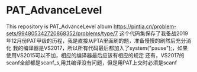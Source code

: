 # PAT_AdvanceLevel
This repository is PAT_AdvanceLevel album   https://pintia.cn/problem-sets/994805342720868352/problems/type/7
这个代码集保存了我备战2019年12月份PAT甲级的历程，我是直接从PTA里面刷的题，准备慢慢的刷然后充分消化
我的编译器是VS2017，所以所有代码最后都加入了system("pause");，如果使用VS2015可以不加，相应的编译器最后应该有相应的规定
还有，VS2017的scanf全部都是scanf_s,用其编译没有问题，但是用PAT上交时必须是scanf
